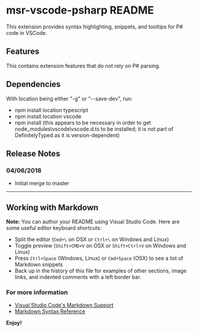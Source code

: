 # msr-vscode-psharp README

This extension provides syntax highlighting, snippets, and tooltips for P# code in VSCode.

## Features

This contains extension features that do not rely on P# parsing.

## Dependencies
With location being either "-g" or "--save-dev", run:
- npm install location typescript
- npm install location vscode
- npm install (this appears to be necessary in order to get node_modules\vscode\vscode.d.ts to be installed; it is not part of DefinitelyTyped as it is version-dependent)

## Release Notes

### 04/06/2018

* Initial merge to master

-----------------------------------------------------------------------------------------------------------

## Working with Markdown

**Note:** You can author your README using Visual Studio Code.  Here are some useful editor keyboard shortcuts:

* Split the editor (`Cmd+\` on OSX or `Ctrl+\` on Windows and Linux)
* Toggle preview (`Shift+CMD+V` on OSX or `Shift+Ctrl+V` on Windows and Linux)
* Press `Ctrl+Space` (Windows, Linux) or `Cmd+Space` (OSX) to see a list of Markdown snippets
* Back up in the history of this file for examples of other sections, image links, and indented comments with a left border bar.

### For more information

* [Visual Studio Code's Markdown Support](http://code.visualstudio.com/docs/languages/markdown)
* [Markdown Syntax Reference](https://help.github.com/articles/markdown-basics/)

**Enjoy!**